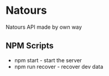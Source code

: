 # Natours

Natours API made by own way

## NPM Scripts

- npm start - start the server
- npm run recover - recover dev data
